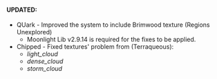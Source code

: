 #### UPDATED:
- QUark - Improved the system to include Brimwood texture (Regions Unexplored)
  - Moonlight Lib v2.9.14 is required for the fixes to be applied.
- Chipped - Fixed textures' problem from (Terraqueous): 
  - _light_cloud_ 
  - _dense_cloud_ 
  - _storm_cloud_